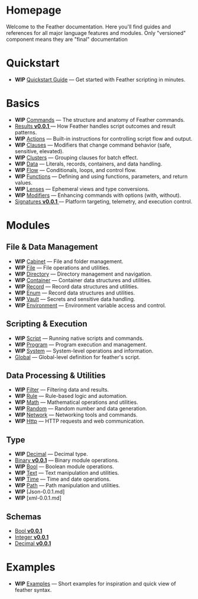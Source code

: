 # Homepage

Welcome to the Feather documentation. Here you'll find guides and references for all major language features and modules.
Only "versioned" component means they are "final" documentation

# Quickstart

- **WIP** [Quickstart Guide](./quickstart.md) — Get started with Feather scripting in minutes.

# Basics

- **WIP** [Commands](./basics/commands-0.0.1.md) — The structure and anatomy of Feather commands.
- [Results **v0.0.1** ](./basics/results-0.0.1.md) — How Feather handles script outcomes and result patterns.
- **WIP** [Actions](./basics/actions-0.0.1.md) — Built-in instructions for controlling script flow and output.
- **WIP** [Clauses](./basics/clauses-0.0.1.md) — Modifiers that change command behavior (safe, sensitive, elevated).
- **WIP** [Clusters](./basics/clusters-0.0.1.md) — Grouping clauses for batch effect.
- **WIP** [Data](./basics/data-0.0.1.md) — Literals, records, containers, and data handling.
- **WIP** [Flow](./basics/flow-0.0.1.md) — Conditionals, loops, and control flow.
- **WIP** [Functions](./basics/functions-0.0.1.md) — Defining and using functions, parameters, and return values.
- **WIP** [Lenses](./basics/lenses-0.0.1.md) — Ephemeral views and type conversions.
- **WIP** [Modifiers](./basics/modifiers-0.0.1.md) — Enhancing commands with options (with, without).
- [Signatures **v0.0.1** ](./basics/signatures-0.0.1.md) — Platform targeting, telemetry, and execution control.

# Modules

## File & Data Management

- **WIP** [Cabinet](./modules/cabinet-0.0.1.md) — File and folder management.
- **WIP** [File](./modules/file-0.0.1.md) — File operations and utilities.
- **WIP** [Directory](./modules/directory-0.0.1.md) — Directory management and navigation.
- **WIP** [Container](./modules/container-0.0.1.md) — Container data structures and utilities.
- **WIP** [Record](./modules/record-0.0.1.md) — Record data structures and utilities.
- **WIP** [Enum](./modules/record-0.0.1.md) — Record data structures and utilities.
- **WIP** [Vault](./modules/vault-0.0.1.md) — Secrets and sensitive data handling.
- **WIP** [Environment](./modules/environment-0.0.1.md) — Environment variable access and control.

## Scripting & Execution

- **WIP** [Script](./modules/script-0.0.1.md) — Running native scripts and commands.
- **WIP** [Program](./modules/program-0.0.1.md) — Program execution and management.
- **WIP** [System](./modules/system-0.0.1.md) — System-level operations and information.
- [Global](./modules/globals-0.0.1.md) — Global-level definition for feather's script.

## Data Processing & Utilities

- **WIP** [Filter](./modules/filter-0.0.1.md) — Filtering data and results.
- **WIP** [Rule](./modules/rule-0.0.1.md) — Rule-based logic and automation.
- **WIP** [Math](./modules/math-0.0.1.md) — Mathematical operations and utilities.
- **WIP** [Random](./modules/random-0.0.1.md) — Random number and data generation.
- **WIP** [Network](./modules/network-0.0.1.md) — Networking tools and commands.
- **WIP** [Http](./modules/http-0.0.1.md) — HTTP requests and web communication.

## Type

- **WIP** [Decimal](./modules/decimal-0.0.1.md) — Decimal type.
- [Binary **v0.0.1**](./modules/binary-0.0.1.md) — Binary module operations.
- **WIP** [Bool](./modules/bool-0.0.1.md) — Boolean module operations.
- **WIP** [Text](./modules/text-0.0.1.md) — Text manipulation and utilities.
- **WIP** [Time](./modules/time-0.0.1.md) — Time and date operations.
- **WIP** [Path](./modules/path-0.0.1.md) — Path manipulation and utilities.
- **WIP** [Json-0.0.1.md]
- **WIP** [xml-0.0.1.md]

## Schemas

- [Bool **v0.0.1**](./schemas/bool-0.0.1.md)
- [Integer **v0.0.1**](./schemas/integer-0.0.1.md)
- [Decimal **v0.0.1**](./schemas/decimal-0.0.1.md)

# Examples

- **WIP** [Examples](./examples-0.0.1.md) — Short examples for inspiration and quick view of feather syntax.
